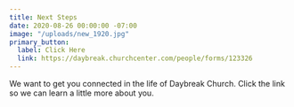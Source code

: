 ```yaml
---
title: Next Steps
date: 2020-08-26 00:00:00 -07:00
image: "/uploads/new_1920.jpg"
primary_button:
  label: Click Here
  link: https://daybreak.churchcenter.com/people/forms/123326
---
```


We want to get you connected in the life of Daybreak Church. Click the link so we can learn a little more about you.